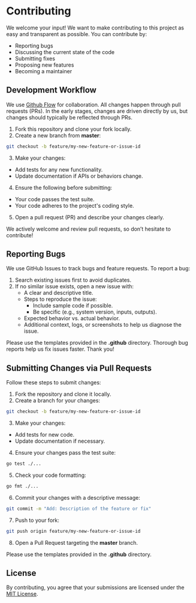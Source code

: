 # Contributing

We welcome your input! We want to make contributing to this project as easy and transparent as possible. You can contribute by:

- Reporting bugs
- Discussing the current state of the code
- Submitting fixes
- Proposing new features
- Becoming a maintainer

## Development Workflow
We use [Github Flow](https://docs.github.com/en/get-started/using-github/github-flow) for collaboration. All changes happen through pull requests (PRs). In the early stages, changes are driven directly by us, but changes should typically be reflected through PRs.

1. Fork this repository and clone your fork locally.
2. Create a new branch from **master**:
```bash
git checkout -b feature/my-new-feature-or-issue-id
```
3. Make your changes:
- Add tests for any new functionality.
- Update documentation if APIs or behaviors change.
4. Ensure the following before submitting:
- Your code passes the test suite.
- Your code adheres to the project's coding style.
5. Open a pull request (PR) and describe your changes clearly.

We actively welcome and review pull requests, so don’t hesitate to contribute!


## Reporting Bugs
We use GitHub Issues to track bugs and feature requests. To report a bug:

1. Search existing issues first to avoid duplicates.
2. If no similar issue exists, open a new issue with:
    - A clear and descriptive title.
    - Steps to reproduce the issue:
        - Include sample code if possible.
        - Be specific (e.g., system version, inputs, outputs).
    - Expected behavior vs. actual behavior.
    - Additional context, logs, or screenshots to help us diagnose the issue.

Please use the templates provided in the **.github** directory.
Thorough bug reports help us fix issues faster. Thank you!

## Submitting Changes via Pull Requests
Follow these steps to submit changes:

1. Fork the repository and clone it locally.
2. Create a branch for your changes:
```bash
git checkout -b feature/my-new-feature-or-issue-id
```
3. Make your changes:
- Add tests for new code.
- Update documentation if necessary.
4. Ensure your changes pass the test suite:
```bash
go test ./...
```
5. Check your code formatting:
```bash
go fmt ./...
```
6. Commit your changes with a descriptive message:
```bash
git commit -m "Add: Description of the feature or fix"
```
7. Push to your fork:
```bash
git push origin feature/my-new-feature-or-issue-id
```
8. Open a Pull Request targeting the **master** branch.

Please use the templates provided in the **.github** directory.

## License
By contributing, you agree that your submissions are licensed under the [MIT License](http://choosealicense.com/licenses/mit/).
